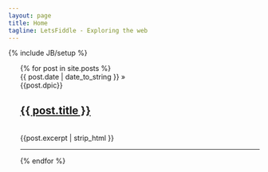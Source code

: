 ```yaml
---
layout: page
title: Home
tagline: LetsFiddle - Exploring the web
---
```

{% include JB/setup %}



<ul class="posts">
  {% for post in site.posts %} 
  
<div class="span4">
<span>{{ post.date | date_to_string }}</span> &raquo;
<br />
{{post.dpic}}
</div>

<div class="span8">
     <h2><a href="{{ BASE_PATH }}{{ post.url }}">{{ post.title }}</a></h2>
	<br />{{post.excerpt | strip_html }}
  </div>
  <hr />
  {% endfor %}
</ul>

